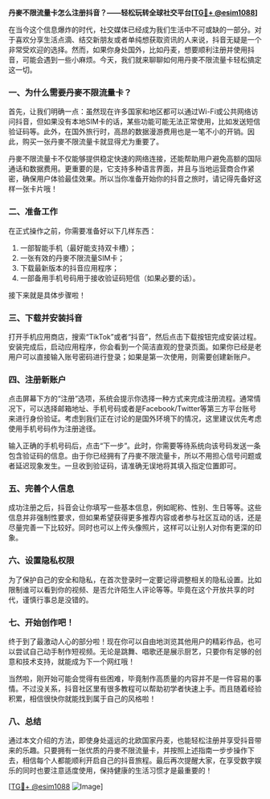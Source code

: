 **丹麥不限流量卡怎么注册抖音？——轻松玩转全球社交平台[[TG💪+ @esim1088](https://t.me/s/esim1088)]**

在当今这个信息爆炸的时代，社交媒体已经成为我们生活中不可或缺的一部分。对于喜欢分享生活点滴、结交新朋友或者单纯想获取资讯的人来说，抖音无疑是一个非常受欢迎的选择。然而，如果你身处国外，比如丹麦，想要顺利注册并使用抖音，可能会遇到一些小麻烦。今天，我们就来聊聊如何用丹麥不限流量卡轻松搞定这一切。

### 一、为什么需要丹麥不限流量卡？

首先，让我们明确一点：虽然现在许多国家和地区都可以通过Wi-Fi或公共网络访问抖音，但如果没有本地SIM卡的话，某些功能可能无法正常使用，比如发送短信验证码等。此外，在国外旅行时，高昂的数据漫游费用也是一笔不小的开销。因此，购买一张丹麥不限流量卡就显得尤为重要了。

丹麥不限流量卡不仅能够提供稳定快速的网络连接，还能帮助用户避免高额的国际通话和数据费用。更重要的是，它支持多种语言界面，并且与当地运营商合作紧密，确保用户体验最佳效果。所以当你准备开始你的抖音之旅时，请记得先备好这样一张卡片哦！

### 二、准备工作

在正式操作之前，你需要准备好以下几样东西：
1. 一部智能手机（最好能支持双卡槽）；
2. 一张有效的丹麥不限流量SIM卡；
3. 下载最新版本的抖音应用程序；
4. 一部备用手机号码用于接收验证码短信（如果必要的话）。

接下来就是具体步骤啦！

### 三、下载并安装抖音

打开手机应用商店，搜索“TikTok”或者“抖音”，然后点击下载按钮完成安装过程。安装完成后，启动应用程序，你会看到一个简洁直观的登录页面。如果你已经是老用户可以直接输入账号密码进行登录；如果是第一次使用，则需要创建新账户。

### 四、注册新账户

点击屏幕下方的“注册”选项，系统会提示你选择一种方式来完成注册流程。通常情况下，可以选择邮箱地址、手机号码或者是Facebook/Twitter等第三方平台账号来进行身份验证。考虑到我们正在讨论的是国外环境下的情况，这里建议优先考虑使用手机号码作为注册途径。

输入正确的手机号码后，点击“下一步”。此时，你需要等待系统向该号码发送一条包含验证码的信息。由于你已经拥有了丹麥不限流量卡，所以不用担心信号问题或者延迟现象发生。一旦收到验证码，请准确无误地将其填入指定位置即可。

### 五、完善个人信息

成功注册之后，抖音会让你填写一些基本信息，例如昵称、性别、生日等等。这些信息并非强制性要求，但如果希望获得更多推荐内容或者参与社区互动的话，还是尽量完善一下比较好。同时也可以上传头像照片，这样可以让别人对你有更深的印象。

### 六、设置隐私权限

为了保护自己的安全和隐私，在首次登录时一定要记得调整相关的隐私设置。比如限制谁可以看到你的视频、是否允许陌生人评论等等。毕竟在这个开放共享的时代，谨慎行事总是没错的。

### 七、开始创作吧！

终于到了最激动人心的部分啦！现在你可以自由地浏览其他用户的精彩作品，也可以尝试自己动手制作短视频。无论是跳舞、唱歌还是展示厨艺，只要你有足够的创意和技术支持，就能成为下一个网红哦！

当然啦，刚开始可能会觉得有些困难，毕竟制作高质量的内容并不是一件容易的事情。不过没关系，抖音社区里有很多教程可以帮助初学者快速上手。而且随着经验积累，相信很快你就能找到属于自己的风格啦！

### 八、总结

通过本文介绍的方法，即使身处遥远的北欧国家丹麦，也能轻松注册并享受抖音带来的乐趣。只要拥有一张优质的丹麥不限流量卡，并按照上述指南一步步操作下去，相信每个人都能顺利开启自己的抖音旅程。最后再次提醒大家，在享受数字娱乐的同时也要注意适度使用，保持健康的生活习惯才是最重要的！

[[TG💪+ @esim1088](https://t.me/s/esim1088) ![Image](https://i.postimg.cc/4NQfJmqS/Snipaste-2025-05-13-00-14-12.png)]